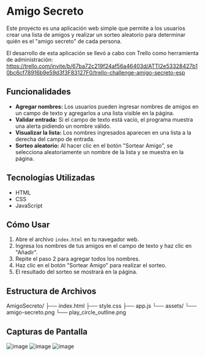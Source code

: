 # Amigo Secreto

Este proyecto es una aplicación web simple que permite a los usuarios crear una lista de amigos y realizar un sorteo aleatorio para determinar quién es el "amigo secreto" de cada persona.

El desarrollo de esta aplicación se llevó a cabo con Trello como herramienta de administración: https://trello.com/invite/b/67ba72c219f24af56a46403d/ATTI2e53328427b10bc6cf78916b9e59d3f3F83127F0/trello-challenge-amigo-secreto-esp

## Funcionalidades

* **Agregar nombres:** Los usuarios pueden ingresar nombres de amigos en un campo de texto y agregarlos a una lista visible en la página.
* **Validar entrada:** Si el campo de texto está vacío, el programa muestra una alerta pidiendo un nombre válido.
* **Visualizar la lista:** Los nombres ingresados aparecen en una lista a la derecha del campo de entrada.
* **Sorteo aleatorio:** Al hacer clic en el botón "Sortear Amigo", se selecciona aleatoriamente un nombre de la lista y se muestra en la página.

## Tecnologías Utilizadas

* HTML
* CSS
* JavaScript

## Cómo Usar

1.  Abre el archivo `index.html` en tu navegador web.
2.  Ingresa los nombres de tus amigos en el campo de texto y haz clic en "Añadir".
3.  Repite el paso 2 para agregar todos los nombres.
4.  Haz clic en el botón "Sortear Amigo" para realizar el sorteo.
5.  El resultado del sorteo se mostrará en la página.

## Estructura de Archivos
AmigoSecreto/
├── index.html
├── style.css
├── app.js
└── assets/
└── amigo-secreto.png
└── play_circle_outline.png

## Capturas de Pantalla
![image](https://github.com/user-attachments/assets/030ea1e0-4075-4338-b770-8da106b5b99d)
![image](https://github.com/user-attachments/assets/0b97387b-1c0a-404b-8640-52424e0202bd)
![image](https://github.com/user-attachments/assets/8d0e477c-2381-4064-accf-e7e8b7515a18)




